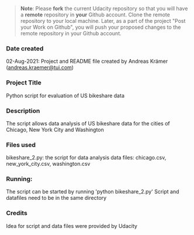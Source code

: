 >**Note**: Please **fork** the current Udacity repository so that you will have a **remote** repository in **your** Github account. Clone the remote repository to your local machine. Later, as a part of the project "Post your Work on Github", you will push your proposed changes to the remote repository in your Github account.

### Date created
02-Aug-2021: Project and README file created by Andreas Krämer (andreas.kraemer@tui.com)

### Project Title
Python script for evaluation of US bikeshare data

### Description
The script allows data analysis of US bikeshare data for the cities of Chicago, New York City and Washington

### Files used
bikeshare_2.py: the script for data analysis
data files: chicago.csv, new_york_city.csv, washington.csv

### Running: 
The script can be started by running 'python bikeshare_2.py'
Script and datafiles need to be in the same directory

### Credits
Idea for script and data files were provided by Udacity

